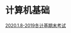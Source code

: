 # 计算机基础
[2020.1.8-2019冬计基期末考试](https://github.com/APF668899/class/blob/master/Computer%20Basics/2019winterFinalExamPaper.md)
